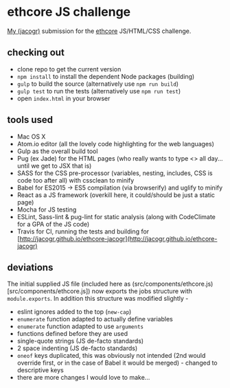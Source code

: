 # ethcore JS challenge

[My (jacogr)](https://github.com/jacogr) submission for the [ethcore](https://ethcore.io) JS/HTML/CSS challenge.

## checking out

- clone repo to get the current version
- `npm install` to install the dependent Node packages (building)
- `gulp` to build the source (alternatively use `npm run build`)
- `gulp test` to run the tests (alternatively use `npm run test`)
- open `index.html` in your browser

## tools used

- Mac OS X
- Atom.io editor (all the lovely code highlighting for the web languages)
- Gulp as the overall build tool
- Pug (ex Jade) for the HTML pages (who really wants to type <> all day... until we get to JSX that is)
- SASS for the CSS pre-processor (variables, nesting, includes, CSS is code too after all) with cssclean to minify
- Babel for ES2015 -> ES5 compilation (via browserify) and uglify to minify
- React as a JS framework (overkill here, it could/should be just a static page)
- Mocha for JS testing
- ESLint, Sass-lint & pug-lint for static analysis (along with CodeClimate for a GPA of the JS code)
- Travis for CI, running the tests and building for [http://jacogr.github.io/ethcore-jacogr](http://jacogr.github.io/ethcore-jacogr)

## deviations

The initial supplied JS file (included here as (src/components/ethcore.js)[src/components/ethcore.js]) now exports the jobs structure with `module.exports`. In addition this structure was modified slightly -

- eslint ignores added to the top (`new-cap`)
- `enumerate` function adapted to actually define variables
- `enumerate` function adapted to use `arguments`
- functions defined before they are used
- single-quote strings (JS de-facto standards)
- 2 space indenting (JS de-facto standards)
- `oneof` keys duplicated, this was obviously not intended (2nd would override first, or in the case of Babel it would be merged) - changed to descriptive keys
- there are more changes I would love to make...
